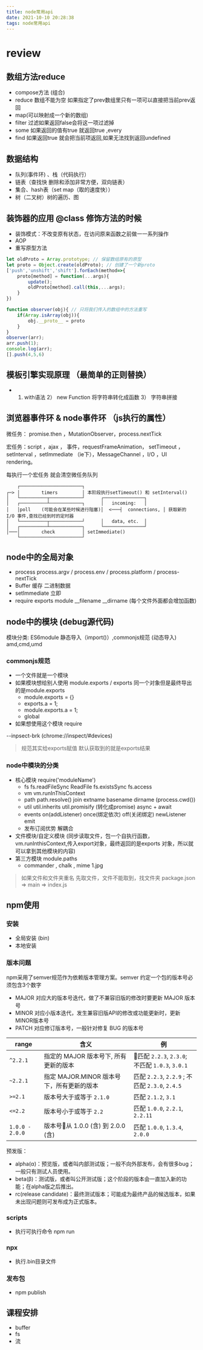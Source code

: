 ```yaml
---
title: node常用api
date: 2021-10-10 20:28:38
tags: node常用api
---
```


# review

## 数组方法reduce

- compose方法 (组合)
- reduce  数组不能为空 如果指定了prev数组里只有一项可以直接把当前prev返回
- map(可以映射成一个新的数组)  
- filter 过滤如果返回false会将这一项过滤掉
- some 如果返回的值有true 就返回true ,every
- find 如果返回true 就会把当前项返回,如果无法找到返回undefined

## 数据结构

- 队列(事件环) 、栈（代码执行） 
- 链表（查找快 删除和添加非常方便，双向链表）
- 集合、hash表（set  map（取的速度快））
- 树（二叉树）树的遍历、图

## 装饰器的应用  @class 修饰方法的时候

- 装饰模式：不改变原有状态，在访问原来函数之前做一一系列操作
- AOP
- 重写原型方法 

```javascript
let oldProto = Array.prototype; // 保留数组原有的原型
let proto = Object.create(oldProto); // 创建了一个新proto
['push','unshift','shift'].forEach(method=>{
    proto[method] = function(...args){
        update();
        oldProto[method].call(this,...args);
    }
})

function observer(obj){ // 只将我们传入的数组中的方法重写
    if(Array.isArray(obj)){
        obj.__proto__ = proto
    }
}
observer(arr);
arr.push(1);
console.log(arr);
[].push(4,5,6)
```

## 模板引擎实现原理 （最简单的正则替换）

- 1) with语法 2） new Function 将字符串转化成函数 3） 字符串拼接

## 浏览器事件环 & node事件环 （js执行的属性）

微任务： promise.then ，MutationObserver，process.nextTick

宏任务：script ，ajax ， 事件，requestFrameAnimation， setTimeout ，setInterval ，setImmediate （ie下），MessageChannel ，I/O ，UI rendering。

每执行一个宏任务 就会清空微任务队列

```
    ┌───────────────────────┐
┌─> │        timers         │ 本阶段执行setTimeout() 和 setInterval() 
│   └──────────┬────────────┘      ┌───────────────┐
│   ┌──────────┴────────────┐      │   incoming:   │
│   │poll    (可能会在某些时候进行阻塞)│  <───┤  connections, │ 获取新的 I/O 事件,查找已经到时的定时器
│   └──────────┬────────────┘      │   data, etc.  │
│   ┌──────────┴────────────┐      └───────────────┘
│───│        check          │ setImmediate()
    └───────────────────────┘
```

## node中的全局对象

- process process.argv / process.env / process.platform / process-nextTick
- Buffer  缓存 二进制数据
- setImmediate  立即
- require exports module __filename __dirname (每个文件外面都会增加函数)

## node中的模块 (debug源代码)

模块分类: ES6module 静态导入（import()）,commonjs规范 (动态导入) amd,cmd,umd

### commonjs规范

- 一个文件就是一个模块
- 如果模块想给别人使用 module.exports / exports 同一个对象但是最终导出的是module.exports
  - module.exports = {}
  - exports.a = 1;
  - module.exports.a = 1;
  - global
- 如果想使用这个模块 require

--inpsect-brk (chrome://inspect/#devices)

> 规范其实给exports赋值 默认获取到的就是exports结果

### node中模块的分类

- 核心模块  require('moduleName')
  - fs fs.readFileSync ReadFile fs.existsSync fs.access
  - vm vm.runInThisContext
  - path path.resolve() join extname basename dirname (process.cwd())
  - util util.inherits util.promisify (转化成promise) async + await
  - events on(addListener) once(绑定依次) off(关闭绑定) newListener emit
  - 发布订阅优势  解耦合
- 文件模块/自定义模块 (同步读取文件，包一个自执行函数，vm.runInthisContext,传入export对象，最终返回的是exports 对象，所以就可以拿到其他模块的内容)
- 第三方模块 module.paths
  - commander , chalk , mime 1.jpg 

> 如果文件和文件夹重名 先取文件，文件不能取到，找文件夹 package.json => main => index.js

## npm使用

### 安装

- 全局安装 (bin)
- 本地安装

### 版本问题

npm采用了semver规范作为依赖版本管理方案。semver 约定一个包的版本号必须包含3个数字

- MAJOR 对应大的版本号迭代，做了不兼容旧版的修改时要更新 MAJOR 版本号
- MINOR 对应小版本迭代，发生兼容旧版API的修改或功能更新时，更新MINOR版本号
- PATCH 对应修订版本号，一般针对修复 BUG 的版本号

| range           | 含义                                      | 例                                              |
| --------------- | ----------------------------------------- | ----------------------------------------------- |
| `^2.2.1`        | 指定的 MAJOR 版本号下, 所有更新的版本     | 匹配 `2.2.3`, `2.3.0`; 不匹配 `1.0.3`, `3.0.1`  |
| `~2.2.1`        | 指定 MAJOR.MINOR 版本号下，所有更新的版本 | 匹配 `2.2.3`, `2.2.9` ; 不匹配 `2.3.0`, `2.4.5` |
| `>=2.1`         | 版本号大于或等于 `2.1.0`                  | 匹配 `2.1.2`, `3.1`                             |
| `<=2.2`         | 版本号小于或等于 `2.2`                    | 匹配 `1.0.0`, `2.2.1`, `2.2.11`                 |
| `1.0.0 - 2.0.0` | 版本号从 1.0.0 (含) 到 2.0.0 (含)         | 匹配 `1.0.0`, `1.3.4`, `2.0.0`                  |

预发版：

- alpha(α)：预览版，或者叫内部测试版；一般不向外部发布，会有很多bug；一般只有测试人员使用。
- beta(β)：测试版，或者叫公开测试版；这个阶段的版本会一直加入新的功能；在alpha版之后推出。
- rc(release candidate)：最终测试版本；可能成为最终产品的候选版本，如果未出现问题则可发布成为正式版本。

### scripts

- 执行可执行命令 npm run

### npx

- 执行.bin目录文件

### 发布包

- npm publish

## 课程安排

- buffer
- fs 
- 流